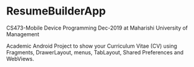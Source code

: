 # ResumeBuilderApp

CS473-Mobile Device Programming Dec-2019 at Maharishi University of Management

Academic Android Project to show your Curriculum Vitae (CV) using Fragments, DrawerLayout, menus, TabLayout, Shared Preferences and WebViews.
